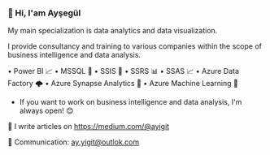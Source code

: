 ### 👋 Hi, I'am Ayşegül

My main specialization is data analytics and data visualization. 

I provide consultancy and training to various companies within the scope of business intelligence and data analysis.


• Power BI 📈
• MSSQL 🐘
• SSIS 🤝
• SSRS 📊
• SSAS 📈
• Azure Data Factory 🌩️
• Azure Synapse Analytics 🌟
• Azure Machine Learning 🤖

* If you want to work on business intelligence and data analysis, I'm always open! 😊


📝 I write articles on https://medium.com/@ayigit

🤝 Communication: ay.yigit@outlok.com
